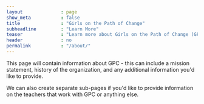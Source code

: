 ```yaml
---
layout              : page
show_meta           : false
title               : "Girls on the Path of Change"
subheadline         : "Learn More"
teaser              : "Learn more about Girls on the Path of Change (GPC) and our mission."
header              : no
permalink           : "/about/"
---
```

This page will contain information about GPC - this can include a mission statement, history of the organization, and any additional information you'd like to provide.

We can also create separate sub-pages if you'd like to provide information on the teachers that work with GPC or anything else.